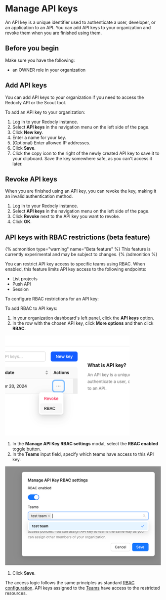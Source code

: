 # Manage API keys

An API key is a unique identifier used to authenticate a user, developer, or an application to an API.
You can add API keys to your organization and revoke them when you are finished using them.

## Before you begin

Make sure you have the following:

- an OWNER role in your organization

## Add API keys

You can add API keys to your organization if you need to access the Redocly API or the Scout tool.

To add an API key to your organization:

1. Log in to your Redocly instance.
2. Select **API keys** in the navigation menu on the left side of the page.
3. Click **New key**.
4. Enter a name for your key.
5. (Optional) Enter allowed IP addresses.
6. Click **Save**.
7. Click the copy icon to the right of the newly created API key to save it to your clipboard.
   Save the key somewhere safe, as you can't access it later.

## Revoke API keys

When you are finished using an API key, you can revoke the key, making it an invalid authentication method.

1. Log in to your Redocly instance.
2. Select **API keys** in the navigation menu on the left side of the page.
3. Click **Revoke** next to the API key you want to revoke.
4. Click **OK**.

## API keys with RBAC restrictions (beta feature)

{% admonition type="warning" name="Beta feature" %}
This feature is currently experimental and may be subject to changes.
{% /admonition %}

You can restrict API key access to specific teams using RBAC. When enabled, this feature limits API key access to the following endpoints:

- List projects
- Push API
- Session

To configure RBAC restrictions for an API key:

To add RBAC to API keys:

1. In your organization dashboard's left panel, click the **API keys** option.
1. In the row with the chosen API key, click **More options**  and then click **RBAC**.

![API key RBAC menu](../images/api-key-rbac-menu.png)

1. In the **Manage API Key RBAC settings** modal, select the **RBAC enabled** toggle button.
1. In the **Teams** input field, specify which teams have access to this API key.

![API key RBAC settings](../images/api-key-rbac-settings.png)

1. Click **Save**.

The access logic follows the same principles as standard [RBAC configuration](../../access/rbac.md).
API keys assigned to the [Teams](./teams.md) have access to the restricted resources.
